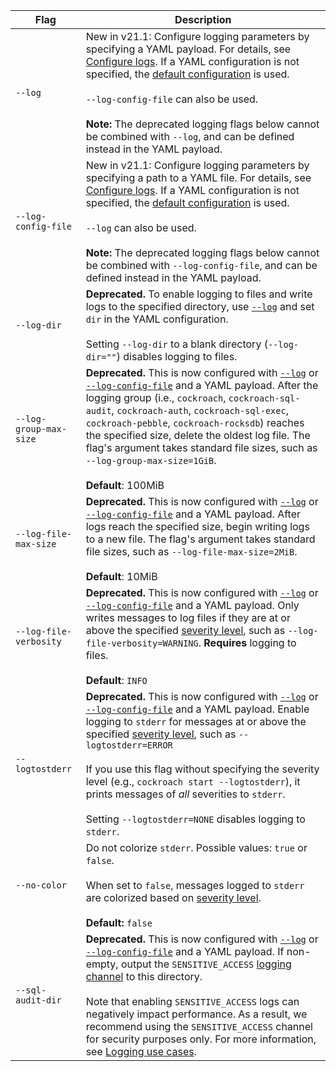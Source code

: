 Flag | Description
-----|------------
`--log` | <span class="version-tag">New in v21.1:</span> Configure logging parameters by specifying a YAML payload. For details, see [Configure logs](configure-logs.html#flag). If a YAML configuration is not specified, the [default configuration](configure-logs.html#default-logging-configuration) is used.<br/><br/>`--log-config-file` can also be used.<br/><br/>**Note:** The deprecated logging flags below cannot be combined with `--log`, and can be defined instead in the YAML payload.
`--log-config-file` | <span class="version-tag">New in v21.1:</span> Configure logging parameters by specifying a path to a YAML file. For details, see [Configure logs](configure-logs.html#flag). If a YAML configuration is not specified, the [default configuration](configure-logs.html#default-logging-configuration) is used.<br/><br/>`--log` can also be used.<br/><br/>**Note:** The deprecated logging flags below cannot be combined with `--log-config-file`, and can be defined instead in the YAML payload.
`--log-dir` | **Deprecated.** To enable logging to files and write logs to the specified directory, use [`--log`](configure-logs.html#flag) and set `dir` in the YAML configuration. <br/><br/>Setting `--log-dir` to a blank directory (`--log-dir=""`) disables logging to files.
`--log-group-max-size` | **Deprecated.** This is now configured with [`--log`](configure-logs.html#flag) or [`--log-config-file`](configure-logs.html#flag) and a YAML payload. After the logging group (i.e., `cockroach`, `cockroach-sql-audit`, `cockroach-auth`, `cockroach-sql-exec`, `cockroach-pebble`, `cockroach-rocksdb`) reaches the specified size, delete the oldest log file. The flag's argument takes standard file sizes, such as `--log-group-max-size=1GiB`.<br/><br/>**Default**: 100MiB
`--log-file-max-size` | **Deprecated.** This is now configured with [`--log`](configure-logs.html#flag) or [`--log-config-file`](configure-logs.html#flag) and a YAML payload. After logs reach the specified size, begin writing logs to a new file. The flag's argument takes standard file sizes, such as `--log-file-max-size=2MiB`.<br/><br/>**Default**: 10MiB
`--log-file-verbosity` | **Deprecated.** This is now configured with [`--log`](configure-logs.html#flag) or [`--log-config-file`](configure-logs.html#flag) and a YAML payload. Only writes messages to log files if they are at or above the specified [severity level](logging.html#logging-levels-severities), such as `--log-file-verbosity=WARNING`. **Requires** logging to files.<br/><br/>**Default**: `INFO`
`--logtostderr` | **Deprecated.** This is now configured with [`--log`](configure-logs.html#flag) or [`--log-config-file`](configure-logs.html#flag) and a YAML payload. Enable logging to `stderr` for messages at or above the specified [severity level](logging.html#logging-levels-severities), such as `--logtostderr=ERROR`<br/><br/>If you use this flag without specifying the severity level (e.g., `cockroach start --logtostderr`), it prints messages of *all* severities to `stderr`.<br/><br/>Setting `--logtostderr=NONE` disables logging to `stderr`.
`--no-color` | Do not colorize `stderr`. Possible values: `true` or `false`.<br/><br/>When set to `false`, messages logged to `stderr` are colorized based on [severity level](logging.html#logging-levels-severities). <br><br>**Default:** `false`
`--sql-audit-dir` | **Deprecated.** This is now configured with [`--log`](configure-logs.html#flag) or [`--log-config-file`](configure-logs.html#flag) and a YAML payload. If non-empty, output the `SENSITIVE_ACCESS` [logging channel](logging-overview.html#logging-channels) to this directory.<br><br>Note that enabling `SENSITIVE_ACCESS` logs can negatively impact performance. As a result, we recommend using the `SENSITIVE_ACCESS` channel for security purposes only. For more information, see [Logging use cases](logging-use-cases.html#security-and-audit-monitoring).